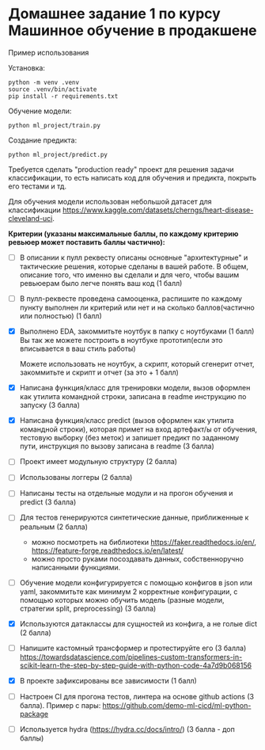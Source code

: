 # Домашнее задание 1 по курсу Машинное обучение в продакшене

Пример использования

Установка: 
~~~
python -m venv .venv
source .venv/bin/activate
pip install -r requirements.txt
~~~

Обучение модели:
~~~
python ml_project/train.py
~~~

Создание предикта:
~~~
python ml_project/predict.py
~~~


Требуется сделать "production ready" проект для решения задачи классификации, то есть написать код для обучения и предикта, покрыть его тестами и тд.

Для обучения модели использован небольшой датасет для классификации https://www.kaggle.com/datasets/cherngs/heart-disease-cleveland-uci.

**Критерии (указаны максимальные баллы, по каждому критерию ревьюер может поставить баллы частично):**

- [ ] В описании к пулл реквесту описаны основные "архитектурные" и тактические решения, которые сделаны в вашей работе. В общем, описание того, что именно вы сделали и для чего, чтобы вашим ревьюерам было легче понять ваш код (1 балл)
- [ ] В пулл-реквесте проведена самооценка, распишите по каждому пункту выполнен ли критерий или нет и на сколько баллов(частично или полностью) (1 балл)

- [x] Выполнено EDA, закоммитьте ноутбук в папку с ноутбуками (1 балл)
   Вы так же можете построить в ноутбуке прототип(если это вписывается в ваш стиль работы)

   Можете использовать не ноутбук, а скрипт, который сгенерит отчет, закоммитьте и скрипт и отчет (за это + 1 балл)

- [x] Написана функция/класс для тренировки модели, вызов оформлен как утилита командной строки, записана в readme инструкцию по запуску (3 балла)
- [x] Написана функция/класс predict (вызов оформлен как утилита командной строки), которая примет на вход артефакт/ы от обучения, тестовую выборку (без меток) и запишет предикт по заданному пути, инструкция по вызову записана в readme (3 балла)

- [ ] Проект имеет модульную структуру (2 балла)
- [ ] Использованы логгеры (2 балла)

- [ ] Написаны тесты на отдельные модули и на прогон обучения и predict (3 балла)

- [ ] Для тестов генерируются синтетические данные, приближенные к реальным (2 балла)
   - можно посмотреть на библиотеки https://faker.readthedocs.io/en/, https://feature-forge.readthedocs.io/en/latest/
   - можно просто руками посоздавать данных, собственноручно написанными функциями.

- [ ] Обучение модели конфигурируется с помощью конфигов в json или yaml, закоммитьте как минимум 2 корректные конфигурации, с помощью которых можно обучить модель (разные модели, стратегии split, preprocessing) (3 балла)
- [x] Используются датаклассы для сущностей из конфига, а не голые dict (2 балла)

- [ ] Напишите кастомный трансформер и протестируйте его (3 балла)
   https://towardsdatascience.com/pipelines-custom-transformers-in-scikit-learn-the-step-by-step-guide-with-python-code-4a7d9b068156

- [x] В проекте зафиксированы все зависимости (1 балл)
- [ ] Настроен CI для прогона тестов, линтера на основе github actions (3 балла).
Пример с пары: https://github.com/demo-ml-cicd/ml-python-package
- [ ] Используется hydra  (https://hydra.cc/docs/intro/) (3 балла - доп баллы)
